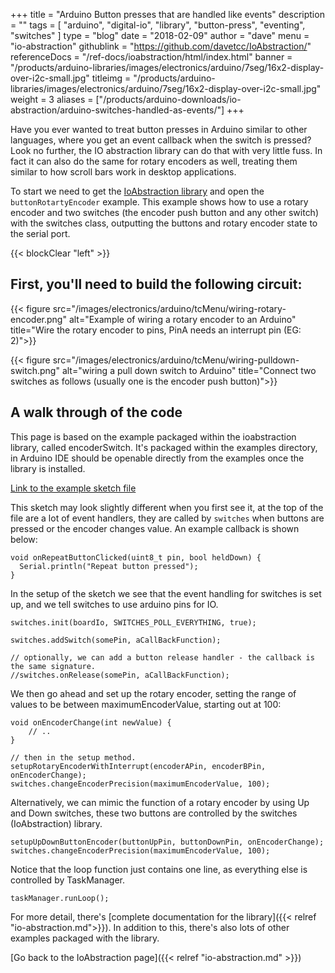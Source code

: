 +++
title = "Arduino Button presses that are handled like events"
description = ""
tags = [ "arduino", "digital-io", "library", "button-press", "eventing", "switches" ]
type = "blog"
date = "2018-02-09"
author =  "dave"
menu = "io-abstraction"
githublink = "https://github.com/davetcc/IoAbstraction/"
referenceDocs = "/ref-docs/ioabstraction/html/index.html"
banner = "/products/arduino-libraries/images/electronics/arduino/7seg/16x2-display-over-i2c-small.jpg"
titleimg = "/products/arduino-libraries/images/electronics/arduino/7seg/16x2-display-over-i2c-small.jpg"
weight = 3
aliases = ["/products/arduino-downloads/io-abstraction/arduino-switches-handled-as-events/"]
+++

Have you ever wanted to treat button presses in Arduino similar to other languages, where you get an event callback when the switch is pressed? Look no further, the IO abstraction library can do that with very little fuss. In fact it can also do the same for rotary encoders as well, treating them similar to how scroll bars work in desktop applications.

To start we need to get the [IoAbstraction library](https://github.com/davetcc/IoAbstraction/) and open the `buttonRotartyEncoder` example. This example shows how to use a rotary encoder and two switches (the encoder push button and any other switch) with the switches class, outputting the buttons and rotary encoder state to the serial port.


{{< blockClear "left" >}}

## First, you'll need to build the following circuit:

{{< figure src="/images/electronics/arduino/tcMenu/wiring-rotary-encoder.png" alt="Example of wiring a rotary encoder to an Arduino" title="Wire the rotary encoder to pins, PinA needs an interrupt pin (EG: 2)">}}

{{< figure src="/images/electronics/arduino/tcMenu/wiring-pulldown-switch.png" alt="wiring a pull down switch to Arduino" title="Connect two switches as follows (usually one is the encoder push button)">}}

## A walk through of the code

This page is based on the example packaged within the ioabstraction library, called encoderSwitch. It's packaged within the examples directory, in Arduino IDE should be openable directly from the examples once the library is installed.

[Link to the example sketch file](https://github.com/davetcc/IoAbstraction/blob/master/examples/buttonRotaryEncoder/buttonRotaryEncoder.ino)

This sketch may look slightly different when you first see it, at the top of the file are a lot of event handlers, they are called by `switches` when buttons are pressed or the encoder changes value. An example callback is shown below: 

    void onRepeatButtonClicked(uint8_t pin, bool heldDown) {
      Serial.println("Repeat button pressed");
    }

In the setup of the sketch we see that the event handling for switches is set up, and we tell
switches to use arduino pins for IO.

    switches.init(boardIo, SWITCHES_POLL_EVERYTHING, true);
    
    switches.addSwitch(somePin, aCallBackFunction);
    
    // optionally, we can add a button release handler - the callback is the same signature.
    //switches.onRelease(somePin, aCallBackFunction);
    
We then go ahead and set up the rotary encoder, setting the range of values to be between maximumEncoderValue, starting out at 100:

    void onEncoderChange(int newValue) {
        // ..
    }

    // then in the setup method.
    setupRotaryEncoderWithInterrupt(encoderAPin, encoderBPin, onEncoderChange);
    switches.changeEncoderPrecision(maximumEncoderValue, 100);

Alternatively, we can mimic the function of a rotary encoder by using Up and Down switches, these two buttons are controlled by the switches (IoAbstraction) library.

    setupUpDownButtonEncoder(buttonUpPin, buttonDownPin, onEncoderChange);
    switches.changeEncoderPrecision(maximumEncoderValue, 100);


Notice that the loop function just contains one line, as everything else is controlled by TaskManager.

    taskManager.runLoop();

For more detail, there's [complete documentation for the library]({{< relref "io-abstraction.md">}}).
In addition to this, there's also lots of other examples packaged with the library. 

[Go back to the IoAbstraction page]({{< relref "io-abstraction.md" >}})
